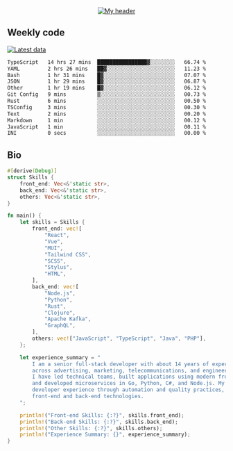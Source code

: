 <div align="center">
  <a href="https://skvggor.dev">
    <img src="https://github.com/skvggor/skvggor/assets/958723/d0c9aa9c-0c21-4219-acff-3d4f36f94691" alt="My header" />
  </a>
</div>


## Weekly code

[![Latest data](https://github.com/skvggor/skvggor/actions/workflows/main.yml/badge.svg)](https://github.com/skvggor/skvggor/actions/workflows/main.yml)

<!--START_SECTION:waka-->

```txt
TypeScript   14 hrs 27 mins  ████████████████▓░░░░░░░░   66.74 %
YAML         2 hrs 26 mins   ██▓░░░░░░░░░░░░░░░░░░░░░░   11.23 %
Bash         1 hr 31 mins    █▓░░░░░░░░░░░░░░░░░░░░░░░   07.07 %
JSON         1 hr 29 mins    █▓░░░░░░░░░░░░░░░░░░░░░░░   06.87 %
Other        1 hr 19 mins    █▓░░░░░░░░░░░░░░░░░░░░░░░   06.12 %
Git Config   9 mins          ▒░░░░░░░░░░░░░░░░░░░░░░░░   00.73 %
Rust         6 mins          ░░░░░░░░░░░░░░░░░░░░░░░░░   00.50 %
TSConfig     3 mins          ░░░░░░░░░░░░░░░░░░░░░░░░░   00.30 %
Text         2 mins          ░░░░░░░░░░░░░░░░░░░░░░░░░   00.20 %
Markdown     1 min           ░░░░░░░░░░░░░░░░░░░░░░░░░   00.12 %
JavaScript   1 min           ░░░░░░░░░░░░░░░░░░░░░░░░░   00.11 %
INI          0 secs          ░░░░░░░░░░░░░░░░░░░░░░░░░   00.00 %
```

<!--END_SECTION:waka-->

## Bio

```rust
#[derive(Debug)]
struct Skills {
    front_end: Vec<&'static str>,
    back_end: Vec<&'static str>,
    others: Vec<&'static str>,
}

fn main() {
    let skills = Skills {
        front_end: vec![
            "React",
            "Vue",
            "MUI",
            "Tailwind CSS",
            "SCSS",
            "Stylus",
            "HTML",
        ],
        back_end: vec![
            "Node.js",
            "Python",
            "Rust",
            "Clojure",
            "Apache Kafka",
            "GraphQL",
        ],
        others: vec!["JavaScript", "TypeScript", "Java", "PHP"],
    };

    let experience_summary = "
        I am a senior full-stack developer with about 14 years of experience in large-scale projects
        across advertising, marketing, telecommunications, and engineering sectors.
        I have led technical teams, built applications using modern front-end frameworks like React and Vue,
        and developed microservices in Go, Python, C#, and Node.js. My recent work focuses on improving
        developer experience through automation and quality practices, leveraging my skills in both
        front-end and back-end technologies.
    ";

    println!("Front-end Skills: {:?}", skills.front_end);
    println!("Back-end Skills: {:?}", skills.back_end);
    println!("Other Skills: {:?}", skills.others);
    println!("Experience Summary: {}", experience_summary);
}
```
<!-- </details> -->

<!-- <div align="center">
  <h2>🤖 Recent Code Activity</h2>
  <img width="500" src="https://github-readme-stats.vercel.app/api/wakatime?username=skvggor&hide_title=true&layout=compact&theme=transparent" alt="Wakatime Stats" />
</div>

<br>

<div align="center">
  <h2>📈 GitHub Stats</h2>
  <img width="500" src="https://github-readme-stats.vercel.app/api?username=skvggor&show_icons=true&theme=transparent&hide_title=true&count_private=true" alt="GitHub Stats" />
</div>
 -->
